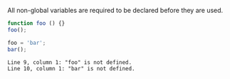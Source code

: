 All non-global variables are required to be declared before they are used.

```js
function foo () {}
foo();
```

```js
foo = 'bar';
bar();
```
```output
Line 9, column 1: "foo" is not defined.
Line 10, column 1: "bar" is not defined.
```
